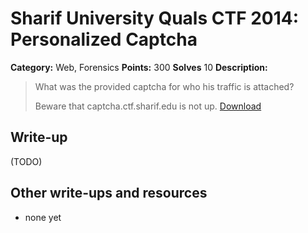 # Sharif University Quals CTF 2014: Personalized Captcha

**Category:** Web, Forensics
**Points:** 300
**Solves** 10
**Description:**

> What was the provided captcha for who his traffic is attached?
>
> Beware that captcha.ctf.sharif.edu is not up.
> [Download](captcha.pcap)

## Write-up

(TODO)

## Other write-ups and resources

* none yet
